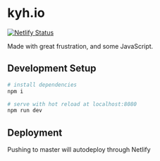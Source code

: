 # kyh.io

[![Netlify Status](https://api.netlify.com/api/v1/badges/60201776-86fd-483c-bd4b-4c2ae84bb908/deploy-status)](https://app.netlify.com/sites/kaiyu/deploys)

Made with great frustration, and some JavaScript.

## Development Setup

```bash
# install dependencies
npm i

# serve with hot reload at localhost:8080
npm run dev
```

## Deployment

Pushing to master will autodeploy through Netlify

